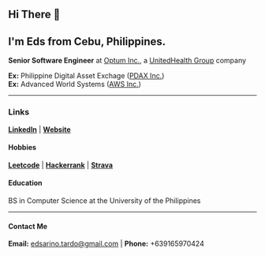 ## Hi There 👋

## I'm **Eds** from Cebu, Philippines.
**Senior Software Engineer** at [Optum Inc.](https://www.optum.com/), a [UnitedHealth Group](https://www.unitedhealthgroup.com/) company

**Ex:** Philippine Digital Asset Exchage ([PDAX Inc.](https://pdax.ph/)) <br />
**Ex:** Advanced World Systems ([AWS Inc.](https://www.awsys-i.com/en/home.php))

-----

### Links
[**LinkedIn**](https://www.linkedin.com/in/edstardo/) | [**Website**](https://edstardo.dev)

#### Hobbies
[**Leetcode**](https://leetcode.com/edstardo) | [**Hackerrank**](https://www.hackerrank.com/edstardo) | [**Strava**](https://www.strava.com/athletes/edstardo)

#### Education
BS in Computer Science at the University of the Philippines

-----

#### Contact Me
**Email:** edsarino.tardo@gmail.com | **Phone:** +639165970424

<!--
**edstardo/edstardo** is a ✨ _special_ ✨ repository because its `README.md` (this file) appears on your GitHub profile.

Here are some ideas to get you started:

- 🔭 I’m currently working on ...
- 🌱 I’m currently learning ...
- 👯 I’m looking to collaborate on ...
- 🤔 I’m looking for help with ...
- 💬 Ask me about ...
- 📫 How to reach me: ...
- 😄 Pronouns: ...
- ⚡ Fun fact: ...
-->
